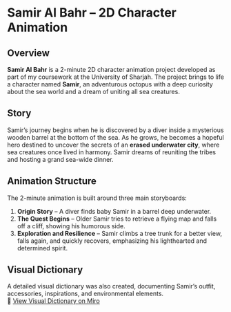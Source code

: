 # Samir Al Bahr – 2D Character Animation

## Overview
**Samir Al Bahr** is a 2-minute 2D character animation project developed as part of my coursework at the University of Sharjah. The project brings to life a character named **Samir**, an adventurous octopus with a deep curiosity about the sea world and a dream of uniting all sea creatures.

## Story
Samir’s journey begins when he is discovered by a diver inside a mysterious wooden barrel at the bottom of the sea. As he grows, he becomes a hopeful hero destined to uncover the secrets of an **erased underwater city**, where sea creatures once lived in harmony. Samir dreams of reuniting the tribes and hosting a grand sea-wide dinner.

## Animation Structure
The 2-minute animation is built around three main storyboards:
1. **Origin Story** – A diver finds baby Samir in a barrel deep underwater.
2. **The Quest Begins** – Older Samir tries to retrieve a flying map and falls off a cliff, showing his humorous side.
3. **Exploration and Resilience** – Samir climbs a tree trunk for a better view, falls again, and quickly recovers, emphasizing his lighthearted and determined spirit.

## Visual Dictionary
A detailed visual dictionary was also created, documenting Samir’s outfit, accessories, inspirations, and environmental elements.  
🔗 [View Visual Dictionary on Miro](https://miro.com/app/board/uXjVLHxt9vc=/?share_link_id=444236562660)
